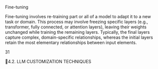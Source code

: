 Fine-tuning

Fine-tuning involves re-training part or all of a model to adapt it to a new task or domain.
This process may involve freezing specific layers (e.g., transformer, fully connected, or
attention layers), leaving their weights unchanged while training the remaining layers.
Typically, the final layers capture complex, domain-specific relationships, whereas the
initial layers retain the most elementary relationships between input elements.

31

4.2. LLM CUSTOMIZATION TECHNIQUES